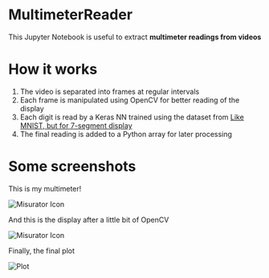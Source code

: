 # MultimeterReader
This Jupyter Notebook is useful to extract **multimeter readings from videos**

# How it works
1. The video is separated into frames at regular intervals
2. Each frame is manipulated using OpenCV for better reading of the display
3. Each digit is read by a Keras NN trained using the dataset from [Like MNIST, but for 7-segment display](https://connormonahan.net/2020/09/27/seven-segment-display-dataset.html)
4. The final reading is added to a Python array for later processing

# Some screenshots
This is my multimeter!

![Misurator Icon](https://achilleme.com/static/multimeter_reader/multimeter.png)

And this is the display after a little bit of OpenCV

![Misurator Icon](https://achilleme.com/static/multimeter_reader/display_cv.png)

Finally, the final plot

![Plot](https://achilleme.com/static/multimeter_reader/plot.png)
